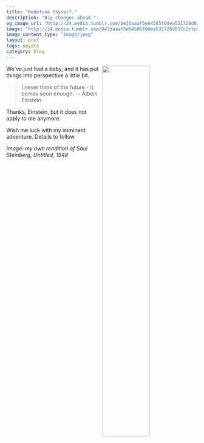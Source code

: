 ```yaml
---
title: "Redefine thyself."
description: "Big changes ahead."
og_image_url: "http://24.media.tumblr.com/0e3daaaf5e64585f0dea531728d037c2/tumblr_mo8rc4h5de1ri2z5io1_1280.jpg"
image: "http://24.media.tumblr.com/0e3daaaf5e64585f0dea531728d037c2/tumblr_mo8rc4h5de1ri2z5io1_1280.jpg"
image_content_type: "image/jpeg"
layout: post
tags: opyate
category: blog
---
```


<img src="http://24.media.tumblr.com/0e3daaaf5e64585f0dea531728d037c2/tumblr_mo8rc4h5de1ri2z5io1_1280.jpg" width="50%" align="right">We've just had a baby, and it has put things into perspective a little bit.

> I never think of the future - it comes soon enough. -- Albert Einstein

Thanks, Einstein, but it does not apply to me anymore.

Wish me luck with my imminent adventure. Details to follow.

*Image: my own rendition of Saul Steinberg, Untitled, 1948*
